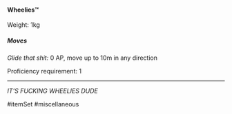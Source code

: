 #### Wheelies™

Weight: 1kg
##### Moves

*Glide that shit:* 0 AP, move up to 10m in any direction

Proficiency requirement: 1

---
*IT'S FUCKING WHEELIES DUDE*

#itemSet #miscellaneous